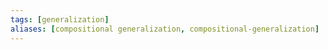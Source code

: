 ```yaml
---
tags: [generalization]
aliases: [compositional generalization, compositional-generalization]
---
```

